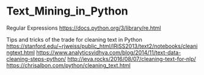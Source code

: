 # Text_Mining_in_Python
Regular Expressions
https://docs.python.org/3/library/re.html

Tips and tricks of the trade for cleaning text in Python
https://stanford.edu/~rjweiss/public_html/IRiSS2013/text2/notebooks/cleaningtext.html
https://www.analyticsvidhya.com/blog/2014/11/text-data-cleaning-steps-python/
http://ieva.rocks/2016/08/07/cleaning-text-for-nlp/
https://chrisalbon.com/python/cleaning_text.html
